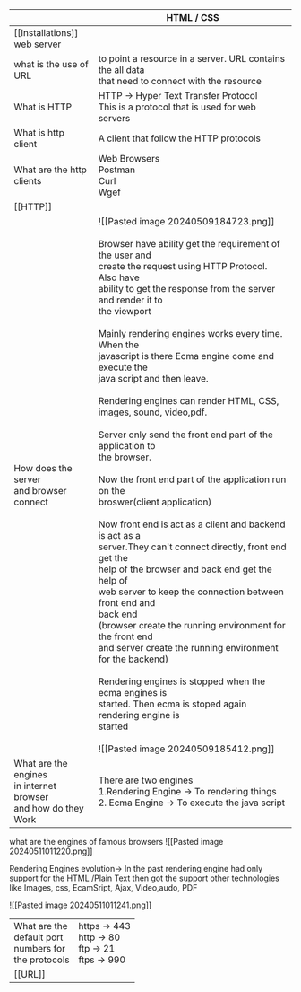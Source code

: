 
|                                                                        | HTML / CSS                                                                                                                                                                                                                                                                                                                                                                                                                                                                                                                                                                                                                                                                                                                                                                                                                                                                                                                                                                                                                                                                                                                                                                                                                       |
| ---------------------------------------------------------------------- | -------------------------------------------------------------------------------------------------------------------------------------------------------------------------------------------------------------------------------------------------------------------------------------------------------------------------------------------------------------------------------------------------------------------------------------------------------------------------------------------------------------------------------------------------------------------------------------------------------------------------------------------------------------------------------------------------------------------------------------------------------------------------------------------------------------------------------------------------------------------------------------------------------------------------------------------------------------------------------------------------------------------------------------------------------------------------------------------------------------------------------------------------------------------------------------------------------------------------------- |
| [[Installations]]<br>web server                                        |                                                                                                                                                                                                                                                                                                                                                                                                                                                                                                                                                                                                                                                                                                                                                                                                                                                                                                                                                                                                                                                                                                                                                                                                                                  |
| what is the use of <br>URL                                             | to point a resource in a server. URL contains the all data <br>that need to connect with the resource                                                                                                                                                                                                                                                                                                                                                                                                                                                                                                                                                                                                                                                                                                                                                                                                                                                                                                                                                                                                                                                                                                                            |
| What is HTTP                                                           | HTTP -> Hyper Text Transfer Protocol<br>This is a protocol that is used for web servers                                                                                                                                                                                                                                                                                                                                                                                                                                                                                                                                                                                                                                                                                                                                                                                                                                                                                                                                                                                                                                                                                                                                          |
| What is http client                                                    | A client that follow the HTTP protocols                                                                                                                                                                                                                                                                                                                                                                                                                                                                                                                                                                                                                                                                                                                                                                                                                                                                                                                                                                                                                                                                                                                                                                                          |
| What are the http<br>clients                                           | Web Browsers<br>Postman<br>Curl<br>Wgef                                                                                                                                                                                                                                                                                                                                                                                                                                                                                                                                                                                                                                                                                                                                                                                                                                                                                                                                                                                                                                                                                                                                                                                          |
| [[HTTP]]                                                               |                                                                                                                                                                                                                                                                                                                                                                                                                                                                                                                                                                                                                                                                                                                                                                                                                                                                                                                                                                                                                                                                                                                                                                                                                                  |
| How does the server<br>and browser connect                             | ![[Pasted image 20240509184723.png]]<br><br>Browser have ability get the requirement of the user and <br>create the request using HTTP Protocol. Also have <br>ability to get the response from the server and render it to <br>the viewport<br><br>Mainly rendering engines works every time. When the <br>javascript is there Ecma engine come and execute the <br>java script and then leave. <br><br>Rendering engines can render HTML, CSS, images, sound, video,pdf.<br><br>Server only send the front end part of the application to<br>the browser. <br><br>Now the front end part of the application run on the <br>broswer(client application)<br><br>Now front end is act as a client and backend is act as a <br>server.They can't connect directly, front end get the <br>help of the browser and back end get the help of <br>web server to keep the connection between front end and <br>back end<br>(browser create the running environment for the  front end<br>and server create the running environment for the backend)<br><br>Rendering engines is stopped when the ecma engines is <br>started. Then ecma is stoped again rendering engine is <br>started<br><br>![[Pasted image 20240509185412.png]]<br> |
| What are the engines<br>in internet browser<br>and how do they<br>Work | There are two engines <br>1.Rendering Engine -> To rendering things<br>2. Ecma Engine -> To execute the java script<br>                                                                                                                                                                                                                                                                                                                                                                                                                                                                                                                                                                                                                                                                                                                                                                                                                                                                                                                                                                                                                                                                                                          |

what are the engines of famous browsers
![[Pasted image 20240511011220.png]]

Rendering Engines evolution->
In the past rendering engine had only support for the HTML /Plain Text then got the support other technologies like Images, css, EcamSript, Ajax, Video,audo, PDF

![[Pasted image 20240511011241.png]]


|                                                                 |                                                        |
| --------------------------------------------------------------- | ------------------------------------------------------ |
| What are the <br>default port <br>numbers for <br>the protocols | https -> 443<br>http -> 80<br>ftp -> 21<br>ftps -> 990 |
| [[URL]]                                                         |                                                        |


